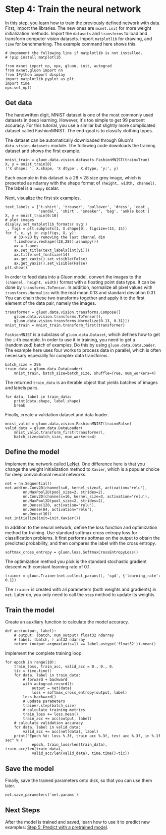<!--- Licensed to the Apache Software Foundation (ASF) under one -->
<!--- or more contributor license agreements.  See the NOTICE file -->
<!--- distributed with this work for additional information -->
<!--- regarding copyright ownership.  The ASF licenses this file -->
<!--- to you under the Apache License, Version 2.0 (the -->
<!--- "License"); you may not use this file except in compliance -->
<!--- with the License.  You may obtain a copy of the License at -->

<!---   http://www.apache.org/licenses/LICENSE-2.0 -->

<!--- Unless required by applicable law or agreed to in writing, -->
<!--- software distributed under the License is distributed on an -->
<!--- "AS IS" BASIS, WITHOUT WARRANTIES OR CONDITIONS OF ANY -->
<!--- KIND, either express or implied.  See the License for the -->
<!--- specific language governing permissions and limitations -->
<!--- under the License. -->

# Step 4: Train the neural network

In this step, you learn how to train the previously defined network with data. First, import the libraries. The new ones are `mxnet.init` for more weight initialization methods. Import the `datasets` and `transforms` to load and transform computer vision datasets. Import  `matplotlib` for drawing, and `time` for benchmarking. The example command here shows this.

```{.python .input  n=1}
# Uncomment the following line if matplotlib is not installed.
# !pip install matplotlib

from mxnet import np, npx, gluon, init, autograd
from mxnet.gluon import nn
from IPython import display
import matplotlib.pyplot as plt
import time
npx.set_np()
```

## Get data

The handwritten digit, MNIST dataset is one of the most commonly used datasets in deep learning. However, it's too simple to get 99 percent accuracy. For this tutorial, you use a similar but slightly more complicated dataset called FashionMNIST. The end-goal is to classify clothing types.

The dataset can be automatically downloaded through Gluon's `data.vision.datasets` module. The following code downloads the training dataset and shows the first example.

```{.python .input  n=2}
mnist_train = gluon.data.vision.datasets.FashionMNIST(train=True)
X, y = mnist_train[0]
('X shape: ', X.shape, 'X dtype', X.dtype, 'y:', y)
```

Each example in this dataset is a $28\times 28$ size grey image, which is presented as ndarray with the shape format of `(height, width, channel)`.  The label is a `numpy` scalar.

Next, visualize the first six examples.

```{.python .input  n=3}
text_labels = ['t-shirt', 'trouser', 'pullover', 'dress', 'coat',
               'sandal', 'shirt', 'sneaker', 'bag', 'ankle boot']
X, y = mnist_train[0:10]
# plot images
display.set_matplotlib_formats('svg')
_, figs = plt.subplots(1, X.shape[0], figsize=(15, 15))
for f, x, yi in zip(figs, X, y):
    # 3D->2D by removing the last channel dim
    f.imshow(x.reshape((28,28)).asnumpy())
    ax = f.axes
    ax.set_title(text_labels[int(yi)])
    ax.title.set_fontsize(14)
    ax.get_xaxis().set_visible(False)
    ax.get_yaxis().set_visible(False)
plt.show()
```

In order to feed data into a Gluon model, convert the images to the `(channel, height, width)` format with a floating point data type. It can be done by `transforms.ToTensor`. In addition, normalize all pixel values with `transforms.Normalize` with the real mean 0.13 and standard deviation 0.31. You can chain these two transforms together and apply it to the first element of the data pair, namely the images.

```{.python .input  n=4}
transformer = gluon.data.vision.transforms.Compose([
    gluon.data.vision.transforms.ToTensor(),
    gluon.data.vision.transforms.Normalize(0.13, 0.31)])
mnist_train = mnist_train.transform_first(transformer)
```

`FashionMNIST` is a subclass of `gluon.data.Dataset`, which defines how to get the `i`-th example. In order to use it in training, you need to get a (randomized) batch of examples. Do this by using `gluon.data.DataLoader`. The example here uses four works to process data in parallel, which is often necessary especially for complex data transforms.

```{.python .input  n=5}
batch_size = 256
train_data = gluon.data.DataLoader(
    mnist_train, batch_size=batch_size, shuffle=True, num_workers=4)
```

The returned `train_data` is an iterable object that yields batches of images and labels pairs.

```{.python .input  n=6}
for data, label in train_data:
    print(data.shape, label.shape)
    break
```

Finally, create a validation dataset and data loader.

```{.python .input  n=7}
mnist_valid = gluon.data.vision.FashionMNIST(train=False)
valid_data = gluon.data.DataLoader(
    mnist_valid.transform_first(transformer),
    batch_size=batch_size, num_workers=4)
```

## Define the model

Implement the network called [LeNet](http://yann.lecun.com/exdb/lenet/). One difference here is that you change the weight initialization method to `Xavier`, which is a popular choice for deep convolutional neural networks.

```{.python .input  n=8}
net = nn.Sequential()
net.add(nn.Conv2D(channels=6, kernel_size=5, activation='relu'),
        nn.MaxPool2D(pool_size=2, strides=2),
        nn.Conv2D(channels=16, kernel_size=3, activation='relu'),
        nn.MaxPool2D(pool_size=2, strides=2),
        nn.Dense(120, activation="relu"),
        nn.Dense(84, activation="relu"),
        nn.Dense(10))
net.initialize(init=init.Xavier())
```

In addition to the neural network, define the loss function and optimization method for training. Use standard softmax cross entropy loss for classification problems. It first performs softmax on the output to obtain the predicted probability, and then compares the label with the cross entropy.

```{.python .input  n=9}
softmax_cross_entropy = gluon.loss.SoftmaxCrossEntropyLoss()
```

The optimization method you pick is the standard stochastic gradient descent with constant learning rate of 0.1.

```{.python .input  n=10}
trainer = gluon.Trainer(net.collect_params(), 'sgd', {'learning_rate': 0.1})
```

The `trainer` is created with all parameters (both weights and gradients) in `net`. Later on, you only need to call the `step` method to update its weights.

## Train the model

Create an auxiliary function to calculate the model accuracy. 

```{.python .input  n=11}
def acc(output, label):
    # output: (batch, num_output) float32 ndarray
    # label: (batch, ) int32 ndarray
    return (output.argmax(axis=1) == label.astype('float32')).mean()
```

Implement the complete training loop.

```{.python .input  n=12}
for epoch in range(10):
    train_loss, train_acc, valid_acc = 0., 0., 0.
    tic = time.time()
    for data, label in train_data:
        # forward + backward
        with autograd.record():
            output = net(data)
            loss = softmax_cross_entropy(output, label)
        loss.backward()
        # update parameters
        trainer.step(batch_size)
        # calculate training metrics
        train_loss += loss.mean()
        train_acc += acc(output, label)
    # calculate validation accuracy
    for data, label in valid_data:
        valid_acc += acc(net(data), label)
    print("Epoch %d: loss %.3f, train acc %.3f, test acc %.3f, in %.1f sec" % (
            epoch, train_loss/len(train_data), train_acc/len(train_data),
            valid_acc/len(valid_data), time.time()-tic))
```

## Save the model

Finally, save the trained parameters onto disk, so that you can use them later.

```{.python .input  n=13}
net.save_parameters('net.params')
```

## Next Steps

After the model is trained and saved, learn how to use it to predict new examples: [Step 5: Predict with a pretrained model](5-predict.md).
